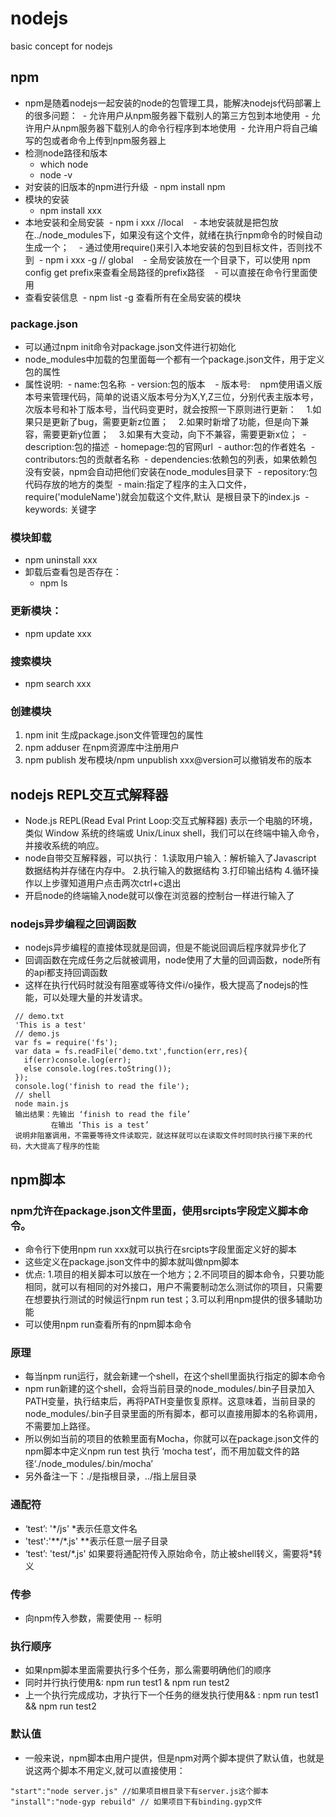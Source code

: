 # nodejs
basic concept for nodejs

## npm
- npm是随着nodejs一起安装的node的包管理工具，能解决nodejs代码部署上的很多问题：
  - 允许用户从npm服务器下载别人的第三方包到本地使用
  - 允许用户从npm服务器下载别人的命令行程序到本地使用
  - 允许用户将自己编写的包或者命令上传到npm服务器上
- 检测node路径和版本
  - which node
  - node -v
- 对安装的旧版本的npm进行升级
  - npm install npm 
- 模块的安装
  - npm install xxx
- 本地安装和全局安装
  - npm i xxx //local
    - 本地安装就是把包放在../node_modules下，如果没有这个文件，就绪在执行npm命令的时候自动生成一个；
    - 通过使用require()来引入本地安装的包到目标文件，否则找不到
  - npm i xxx -g // global
    - 全局安装放在一个目录下，可以使用 npm config get prefix来查看全局路径的prefix路径
    - 可以直接在命令行里面使用
- 查看安装信息
  - npm list -g 查看所有在全局安装的模块
### package.json
- 可以通过npm init命令对package.json文件进行初始化
- node_modules中加载的包里面每一个都有一个package.json文件，用于定义包的属性
- 属性说明:
  - name:包名称
  - version:包的版本
    - 版本号:
    npm使用语义版本号来管理代码，简单的说语义版本号分为X,Y,Z三位，分别代表主版本号，次版本号和补丁版本号，当代码变更时，就会按照一下原则进行更新：
    1.如果只是更新了bug，需要更新z位置；
    2.如果时新增了功能，但是向下兼容，需要更新y位置；
    3.如果有大变动，向下不兼容，需要更新x位；
  - description:包的描述
  - homepage:包的官网url
  - author:包的作者姓名
  - contributors:包的贡献者名称
  - dependencies:依赖包的列表，如果依赖包没有安装，npm会自动把他们安装在node_modules目录下
  - repository:包代码存放的地方的类型
  - main:指定了程序的主入口文件，require('moduleName')就会加载这个文件,默认
  是根目录下的index.js
  - keywords: 关键字
### 模块卸载
- npm uninstall xxx
- 卸载后查看包是否存在：
  - npm ls
### 更新模块：
- npm update xxx
### 搜索模块
- npm search xxx
### 创建模块
1. npm init 生成package.json文件管理包的属性
2. npm adduser 在npm资源库中注册用户
3. npm publish 发布模块/npm unpublish xxx@version可以撤销发布的版本
## nodejs  REPL交互式解释器
- Node.js REPL(Read Eval Print Loop:交互式解释器) 表示一个电脑的环境，类似 Window 系统的终端或 Unix/Linux shell，我们可以在终端中输入命令，并接收系统的响应。
- node自带交互解释器，可以执行：
 1.读取用户输入：解析输入了Javascript 数据结构并存储在内存中。
 2.执行输入的数据结构
 3.打印输出结构
 4.循环操作以上步骤知道用户点击两次ctrl+c退出
- 开启node的终端输入node就可以像在浏览器的控制台一样进行输入了
### nodejs异步编程之回调函数
- nodejs异步编程的直接体现就是回调，但是不能说回调后程序就异步化了
- 回调函数在完成任务之后就被调用，node使用了大量的回调函数，node所有的api都支持回调函数
- 这样在执行代码时就没有阻塞或等待文件i/o操作，极大提高了nodejs的性能，可以处理大量的并发请求。
 ~~~
  // demo.txt
  'This is a test'
  // demo.js
  var fs = require('fs');
  var data = fs.readFile('demo.txt',function(err,res){
    if(err)console.log(err);
    else console.log(res.toString());
  });
  console.log('finish to read the file');
  // shell 
  node main.js
  输出结果：先输出 ‘finish to read the file’
          在输出 ‘This is a test’
  说明非阻塞调用，不需要等待文件读取完，就这样就可以在读取文件时同时执行接下来的代码，大大提高了程序的性能
 ~~~
 ## npm脚本
 ### npm允许在package.json文件里面，使用srcipts字段定义脚本命令。
 - 命令行下使用npm run xxx就可以执行在srcipts字段里面定义好的脚本
 - 这些定义在package.json文件中的脚本就叫做npm脚本
 - 优点: 1.项目的相关脚本可以放在一个地方；2.不同项目的脚本命令，只要功能相同，就可以有相同的对外接口，用户不需要制动怎么测试你的项目，只需要在想要执行测试的时候运行npm run test；3.可以利用npm提供的很多辅助功能
 - 可以使用npm run查看所有的npm脚本命令

 ### 原理
 - 每当npm run运行，就会新建一个shell，在这个shell里面执行指定的脚本命令
 - npm run新建的这个shell，会将当前目录的node_modules/.bin子目录加入PATH变量，执行结束后，再将PATH变量恢复原样。这意味着，当前目录的node_modules/.bin子目录里面的所有脚本，都可以直接用脚本的名称调用，不需要加上路径。
 - 所以例如当前的项目的依赖里面有Mocha，你就可以在package.json文件的npm脚本中定义npm run test 执行 ‘mocha test’，而不用加载文件的路径‘./node_modules/.bin/mocha’
 - 另外备注一下：./是指根目录，../指上层目录
 
 ### 通配符
 - ‘test’: '*/js' *表示任意文件名
 - 'test':'**/*.js' **表示任意一层子目录
 - ‘test’: 'test/\*.js' 如果要将通配符传入原始命令，防止被shell转义，需要将*转义
 
 ### 传参
 - 向npm传入参数，需要使用 -- 标明
 
 ### 执行顺序
 - 如果npm脚本里面需要执行多个任务，那么需要明确他们的顺序
 - 同时并行执行使用&: npm run test1 & npm run test2
 - 上一个执行完成成功，才执行下一个任务的继发执行使用&& : npm run test1 && npm run test2
 
 ### 默认值
 - 一般来说，npm脚本由用户提供，但是npm对两个脚本提供了默认值，也就是说这两个脚本不用定义,就可以直接使用：
 
 ~~~
 "start":"node server.js" //如果项目根目录下有server.js这个脚本 
 "install":"node-gyp rebuild" // 如果项目下有binding.gyp文件
 ~~~
